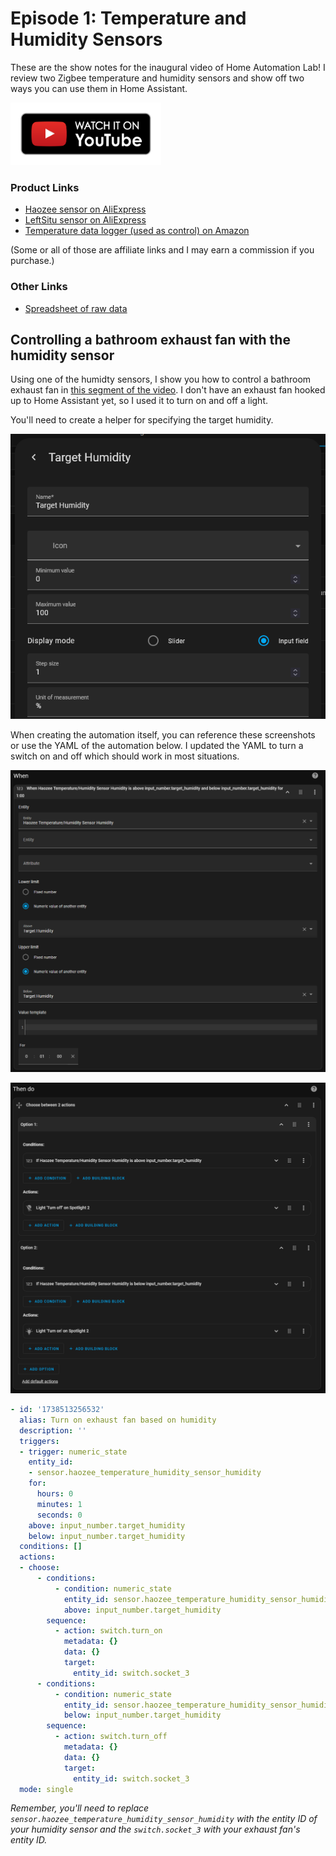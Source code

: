 # Episode 1: Temperature and Humidity Sensors

These are the show notes for the inaugural video of Home Automation Lab! I review two Zigbee temperature and humidity sensors and show off two ways you can use them in Home Assistant.

[<img src="https://raw.githubusercontent.com/HomeAutomationLab/global-assets/main/img/watch-on-youtube.png" style="height: 100px">](https://youtu.be/9C3O-FpfVZY)

### Product Links

* [Haozee sensor on AliExpress](https://u.loganbibby.com/haozeetemperaturehumiditysensor)
* [LeftSitu sensor on AliExpress](https://u.loganbibby.com/leftsitutemperaturehumiditysensor)
* [Temperature data logger (used as control) on Amazon](https://u.loganbibby.com/tempdatalogger)

(Some or all of those are affiliate links and I may earn a commission if you purchase.)

### Other Links

* [Spreadsheet of raw data](https://u.loganbibby.com/haltemphumidsensordata)

## Controlling a bathroom exhaust fan with the humidity sensor

Using one of the humidty sensors, I show you how to control a bathroom exhaust fan in [this segment of the video](https://www.youtube.com/watch?v=9C3O-FpfVZY&t=800s). I don't have an exhaust fan hooked up to Home Assistant yet, so I used it to turn on and off a light. 

You'll need to create a helper for specifying the target humidity.

![Target humidity helper](./assets/exhaustfan_helpers_targethumidity.png)

When creating the automation itself, you can reference these screenshots or use the YAML of the automation below. I updated the YAML to turn a switch on and off which should work in most situations. 

![Automation trigger](./assets/exhaustfan_automation_trigger.png)

![Automation actions](./assets/exhaustfan_automation_actions.png)

```yaml
- id: '1738513256532'
  alias: Turn on exhaust fan based on humidity
  description: ''
  triggers:
  - trigger: numeric_state
    entity_id:
    - sensor.haozee_temperature_humidity_sensor_humidity
    for:
      hours: 0
      minutes: 1
      seconds: 0
    above: input_number.target_humidity
    below: input_number.target_humidity
  conditions: []
  actions:
  - choose:
      - conditions:
          - condition: numeric_state
            entity_id: sensor.haozee_temperature_humidity_sensor_humidity
            above: input_number.target_humidity
        sequence:
          - action: switch.turn_on
            metadata: {}
            data: {}
            target:
              entity_id: switch.socket_3
      - conditions:
          - condition: numeric_state
            entity_id: sensor.haozee_temperature_humidity_sensor_humidity
            below: input_number.target_humidity
        sequence:
          - action: switch.turn_off
            metadata: {}
            data: {}
            target:
              entity_id: switch.socket_3
  mode: single
```

*Remember, you'll need to replace `sensor.haozee_temperature_humidity_sensor_humidity` with the entity ID of your humidity sensor and the `switch.socket_3` with your exhaust fan's entity ID.*